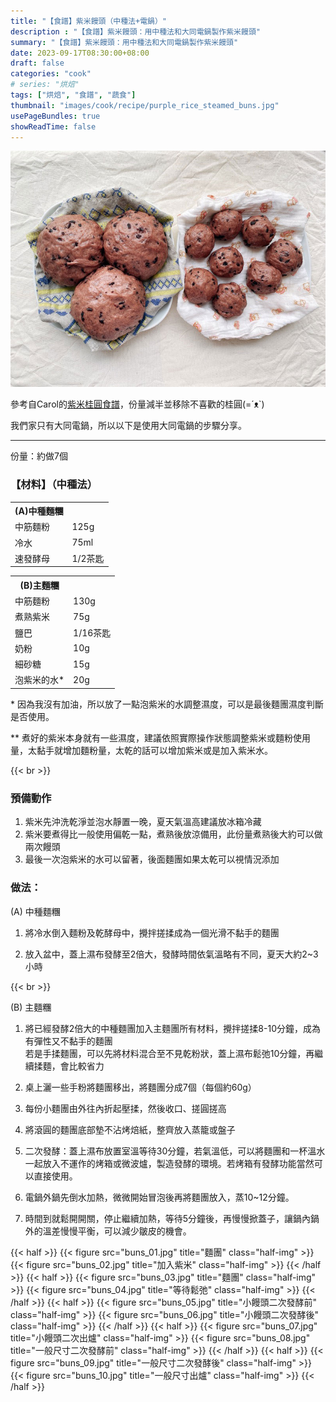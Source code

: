 ```yaml
---
title: "【食譜】紫米饅頭（中種法+電鍋）"
description : "【食譜】紫米饅頭：用中種法和大同電鍋製作紫米饅頭"
summary: "【食譜】紫米饅頭：用中種法和大同電鍋製作紫米饅頭"
date: 2023-09-17T08:30:00+08:00
draft: false
categories: "cook"
# series: "烘焙"
tags: ["烘焙", "食譜", "蔬食"]
thumbnail: "images/cook/recipe/purple_rice_steamed_buns.jpg"
usePageBundles: true
showReadTime: false
---
```


![紫米饅頭](buns_11.jpg)

參考自Carol的[紫米桂圓食譜](https://caroleasylife.blogspot.com/2008/06/blog-post_14.html)，份量減半並移除不喜歡的桂圓(=´ᴥ`)

我們家只有大同電鍋，所以以下是使用大同電鍋的步驟分享。

---

份量：約做7個

### 【材料】（中種法）

  <table>
    <tr>
      <th>(A)中種麵糰</th><th></th>
    </tr>
    <tr>
      <td>中筋麵粉</td>
      <td>125g</td>
    </tr>
    <tr>
      <td>冷水</td>
      <td>75ml</td>
    </tr>
    <tr>
      <td>速發酵母</td>
      <td>1/2茶匙</td>
    </tr>
  </table>

  <table>
    <tr>
      <th>(B)主麵糰</th><th></th>
    </tr>
    <tr>
      <td>中筋麵粉</td>
      <td>130g</td>
    </tr>
    <tr>
      <td>煮熟紫米</td>
      <td>75g</td>
    </tr>
    <tr>
      <td>鹽巴</td>
      <td>1/16茶匙</td>
    </tr>
    <tr>
      <td>奶粉</td>
      <td>10g</td>
    </tr>
    <tr>
      <td>細砂糖</td>
      <td>15g</td>
    </tr>
    <tr>
      <td>泡紫米的水*</td>
      <td>20g</td>
  </table>

\* 因為我沒有加油，所以放了一點泡紫米的水調整濕度，可以是最後麵團濕度判斷是否使用。

\*\* 煮好的紫米本身就有一些濕度，建議依照實際操作狀態調整紫米或麵粉使用量，太黏手就增加麵粉量，太乾的話可以增加紫米或是加入紫米水。

{{< br >}}

### 預備動作
1. 紫米先沖洗乾淨並泡水靜置一晚，夏天氣溫高建議放冰箱冷藏
2. 紫米要煮得比一般使用偏乾一點，煮熟後放涼備用，此份量煮熟後大約可以做兩次饅頭
3. 最後一次泡紫米的水可以留著，後面麵團如果太乾可以視情況添加

### 做法：

(A) 中種麵糰
1. 將冷水倒入麵粉及乾酵母中，攪拌搓揉成為一個光滑不黏手的麵團

2. 放入盆中，蓋上濕布發酵至2倍大，發酵時間依氣溫略有不同，夏天大約2~3小時

{{< br >}}

(B) 主麵糰
1. 將已經發酵2倍大的中種麵團加入主麵團所有材料，攪拌搓揉8-10分鐘，成為有彈性又不黏手的麵團
\
 若是手揉麵團，可以先將材料混合至不見乾粉狀，蓋上濕布鬆弛10分鐘，再繼續揉麵，會比較省力

2. 桌上灑一些手粉將麵團移出，將麵團分成7個（每個約60g）

3. 每份小麵團由外往內折起壓揉，然後收口、搓圓搓高

4. 將滾圓的麵團底部墊不沾烤焙紙，整齊放入蒸籠或盤子

5. 二次發酵：蓋上濕布放置室溫等待30分鐘，若氣溫低，可以將麵團和一杯溫水一起放入不運作的烤箱或微波爐，製造發酵的環境。若烤箱有發酵功能當然可以直接使用。

6. 電鍋外鍋先倒水加熱，微微開始冒泡後再將麵團放入，蒸10~12分鐘。

7. 時間到就鬆開開關，停止繼續加熱，等待5分鐘後，再慢慢掀蓋子，讓鍋內鍋外的溫差慢慢平衡，可以減少皺皮的機會。

{{< half >}}
{{< figure src="buns_01.jpg" title="麵團" class="half-img" >}}
{{< figure src="buns_02.jpg" title="加入紫米" class="half-img" >}}
{{< /half >}}
{{< half >}}
{{< figure src="buns_03.jpg" title="麵團" class="half-img" >}}
{{< figure src="buns_04.jpg" title="等待鬆弛" class="half-img" >}}
{{< /half >}}
{{< half >}}
{{< figure src="buns_05.jpg" title="小饅頭二次發酵前" class="half-img" >}}
{{< figure src="buns_06.jpg" title="小饅頭二次發酵後" class="half-img" >}}
{{< /half >}}
{{< half >}}
{{< figure src="buns_07.jpg" title="小饅頭二次出爐" class="half-img" >}}
{{< figure src="buns_08.jpg" title="一般尺寸二次發酵前" class="half-img" >}}
{{< /half >}}
{{< half >}}
{{< figure src="buns_09.jpg" title="一般尺寸二次發酵後" class="half-img" >}}
{{< figure src="buns_10.jpg" title="一般尺寸出爐" class="half-img" >}}
{{< /half >}}

